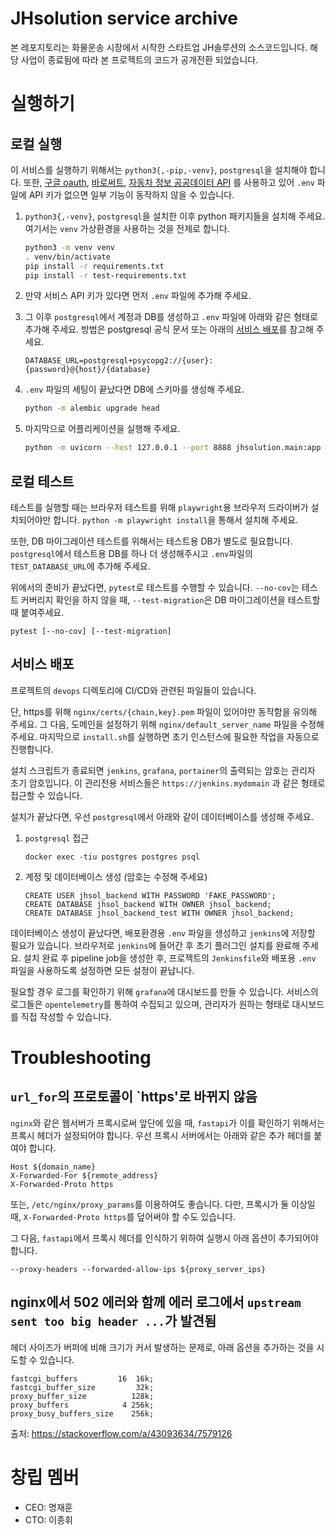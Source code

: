 # JHsolution service archive

본 레포지토리는 화물운송 시장에서 시작한 스타트업 JH솔루션의 소스코드입니다.
해당 사업이 종료됨에 따라 본 프로젝트의 코드가 공개전환 되었습니다.

# 실행하기

## 로컬 실행

이 서비스를 실행하기 위해서는 `python3{,-pip,-venv}`, `postgresql`을 설치해야 합니다.
또한, [구글 oauth](https://developers.google.com/identity/protocols/oauth2),
[바로써트](https://www.barocert.com),
[자동차 정보 공공데이터 API](https://www.barocert.com/https://www.barocert.com/)
를 사용하고 있어 `.env` 파일에 API 키가 없으면 일부 기능이 동작하지 않을 수 있습니다.

1. `python3{,-venv}`, `postgresql`을 설치한 이후 python 패키지들을 설치해 주세요.
여기서는 `venv` 가상환경을 사용하는 것을 전제로 합니다.
	```bash
	python3 -m venv venv
	. venv/bin/activate
	pip install -r requirements.txt
	pip install -r test-requirements.txt
	```

2. 만약 서비스 API 키가 있다면 먼저 `.env` 파일에 추가해 주세요.

3. 그 이후 `postgresql`에서 계정과 DB를 생성하고 `.env` 파일에 아래와 같은 형태로 추가해 주세요.
방법은 postgresql 공식 문서 또는 아래의 [서비스 배포](#서비스-배포)를 참고해 주세요.
	```env
	DATABASE_URL=postgresql+psycopg2://{user}:{password}@{host}/{database}
	```

4. `.env` 파일의 세팅이 끝났다면 DB에 스키마를 생성해 주세요.
	```bash
	python -m alembic upgrade head
	```

5. 마지막으로 어플리케이션을 실행해 주세요.
	```bash
	python -m uvicorn --host 127.0.0.1 --port 8888 jhsolution.main:app
	```

## 로컬 테스트

테스트를 실행할 때는 브라우저 테스트를 위해 `playwright`용 브라우저 드라이버가 설치되어야만 합니다.
`python -m playwright install`을 통해서 설치해 주세요.

또한, DB 마이그레이션 테스트를 위해서는 테스트용 DB가 별도로 필요합니다.
`postgresql`에서 테스트용 DB를 하나 더 생성해주시고 `.env`파일의 `TEST_DATABASE_URL`에 추가해 주세요.

위에서의 준비가 끝났다면, `pytest`로 테스트를 수행할 수 있습니다.
`--no-cov`는 테스트 커버리지 확인을 하지 않을 때,
`--test-migration`은 DB 마이그레이션을 테스트할 때 붙여주세요.
```
pytest [--no-cov] [--test-migration]
```

## 서비스 배포

프로젝트의 `devops` 디렉토리에 CI/CD와 관련된 파일들이 있습니다.

단, https를 위해 `nginx/certs/{chain,key}.pem` 파일이 있어야만 동작함을 유의해 주세요.
그 다음, 도메인을 설정하기 위해 `nginx/default_server_name` 파일을 수정해 주세요.
마지막으로 `install.sh`를 실행하면 초기 인스턴스에 필요한 작업을 자동으로 진행합니다.

설치 스크립트가 종료되면 `jenkins`, `grafana`, `portainer`의 출력되는 암호는 관리자 초기 암호입니다.
이 관리전용 서비스들은 `https://jenkins.mydomain` 과 같은 형태로 접근할 수 있습니다.

설치가 끝났다면, 우선 `postgresql`에서 아래와 같이 데이터베이스를 생성해 주세요.

1. `postgresql` 접근
	```
	docker exec -tiu postgres postgres psql
	```

2. 계정 및 데이터베이스 생성 (암호는 수정해 주세요)
	```
	CREATE USER jhsol_backend WITH PASSWORD 'FAKE_PASSWORD';
	CREATE DATABASE jhsol_backend WITH OWNER jhsol_backend;
	CREATE DATABASE jhsol_backend_test WITH OWNER jhsol_backend;
	```

데이터베이스 생성이 끝났다면, 배포환경용 `.env` 파일을 생성하고 `jenkins`에 저장할 필요가 있습니다.
브라우저로 `jenkins`에 들어간 후 초기 플러그인 설치를 완료해 주세요.
설치 완료 후 pipeline job을 생성한 후, 프로젝트의 `Jenkinsfile`와 배포용 `.env` 파일을 사용하도록 설정하면 모든 설정이 끝납니다.

필요할 경우 로그를 확인하기 위해 `grafana`에 대시보드를 만들 수 있습니다.
서비스의 로그들은 `opentelemetry`를 통하여 수집되고 있으며, 관리자가 원하는 형태로 대시보드를 직접 작성할 수 있습니다.

# Troubleshooting

## `url_for`의 프로토콜이 `https'로 바뀌지 않음

`nginx`와 같은 웹서버가 프록시로써 앞단에 있을 때, `fastapi`가 이를 확인하기 위해서는 프록시 헤더가 설정되어야 합니다.
우선 프록시 서버에서는 아래와 같은 추가 헤더를 붙여야 합니다.
```
Host ${domain_name}
X-Forwarded-For ${remote_address}
X-Forwarded-Proto https
```

또는, `/etc/nginx/proxy_params`를 이용하여도 좋습니다.
다만, 프록시가 둘 이상일때, `X-Forwarded-Proto https`를 덮어써야 할 수도 있습니다.

그 다음, `fastapi`에서 프록시 헤더를 인식하기 위하여 실행시 아래 옵션이 추가되어야 합니다.
```
--proxy-headers --forwarded-allow-ips ${proxy_server_ips}
```

## nginx에서 502 에러와 함께 에러 로그에서 `upstream sent too big header ...`가 발견됨

헤더 사이즈가 버퍼에 비해 크기가 커서 발생하는 문제로, 아래 옵션을 추가하는 것을 시도할 수 있습니다.
```
fastcgi_buffers         16  16k;
fastcgi_buffer_size         32k;
proxy_buffer_size          128k;
proxy_buffers            4 256k;
proxy_busy_buffers_size    256k;
```

출처: https://stackoverflow.com/a/43093634/7579126

# 창립 멤버

* CEO: 명재훈
* CTO: 이종휘
